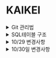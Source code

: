 # KAIKEI

<details>
<summary>Git 관리법</summary>
<div markdown="1">
<h3>master <-- Branch(Commit)</h3>

PPT참조

<h3>master --> Branch (Rebase) 하는법</h3>

Spring --> Window --> Show view --> other --> git Repositories 추가

git Repositories --> TeamSpring_src --> Branches --> Local --> (자신의 Branch ) --> Rebase
  --> Remote Tracking --> origin/master --> Rebase
</div>
</details>

<details>
<summary>SQL테이블 구조</summary>
<div markdown="1">
<img src="https://user-images.githubusercontent.com/54826450/67838268-41a95b80-fb34-11e9-84c8-2604f8c3e7ff.PNG">

SQL파일 Teamspring/구현에 있습니다.
</div>
</details>

<details>	
<summary>10/29 변경사항</summary>
<div markdown="1">
  <h3>src -> main -> webapp -> WEB-INF -> spring -> root-context.xml userMapper밑에 추가</h3>
  
    <bean id="statementMapper" class="org.mybatis.spring.mapper.MapperFactoryBean">
       <property name="mapperInterface" value="com.ts.kaikei.dao.StatementDAO" />
       <property name="sqlSessionTemplate" ref="sqlSession" />
    </bean>
    
    <bean id="customerMapper" class="org.mybatis.spring.mapper.MapperFactoryBean">
       <property name="mapperInterface" value="com.ts.kaikei.dao.CustomerDAO" />
       <property name="sqlSessionTemplate" ref="sqlSession" />
    </bean>
    
    <bean id="accountMapper" class="org.mybatis.spring.mapper.MapperFactoryBean">
       <property name="mapperInterface" value="com.ts.kaikei.dao.AccountDAO" />
       <property name="sqlSessionTemplate" ref="sqlSession" />
    </bean>
    
    <bean id="companyMapper" class="org.mybatis.spring.mapper.MapperFactoryBean">
       <property name="mapperInterface" value="com.ts.kaikei.dao.CompanyDAO" />
       <property name="sqlSessionTemplate" ref="sqlSession" />
    </bean>

</div>
</details>

<details>
<summary>10/30일 변경사항</summary>
<div markdown="1">
<h3>statement table 변경</h3>
date : varchar(8) --> date()
  
debetor : not null --> null
  
creditor : varchar --> integer
</div>
</details>

